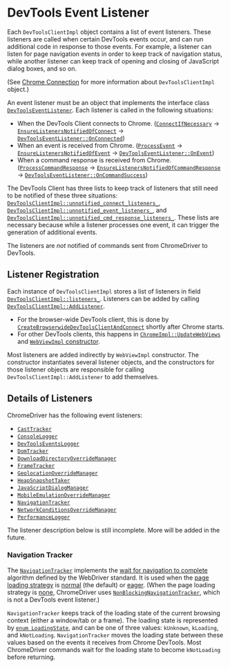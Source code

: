 # DevTools Event Listener

Each `DevToolsClientImpl` object contains a list of event listeners.
These listeners are called when certain DevTools events occur,
and can run additional code in response to those events.
For example, a listener can listen for page navigation events
in order to keep track of navigation status, while another listener can
keep track of opening and closing of JavaScript dialog boxes, and so on.

(See [Chrome Connection](chrome_connection.md) for more information about
`DevToolsClientImpl` object.)

An event listener must be an object that implements the interface class
[`DevToolsEventListener`](https://source.chromium.org/chromium/chromium/src/+/master:chrome/test/chromedriver/chrome/devtools_event_listener.h?q=DevToolsEventListener).
Each listener is called in the following situations:
* When the DevTools Client connects to Chrome.
  ([`ConnectIfNecessary`](https://source.chromium.org/chromium/chromium/src/+/master:chrome/test/chromedriver/chrome/devtools_client_impl.cc?q=DevToolsClientImpl::ConnectIfNecessary)
  -> [`EnsureListenersNotifiedOfConnect`](https://source.chromium.org/chromium/chromium/src/+/master:chrome/test/chromedriver/chrome/devtools_client_impl.cc?q=DevToolsClientImpl::EnsureListenersNotifiedOfConnect)
  -> [`DevToolsEventListener::OnConnected`](https://source.chromium.org/chromium/chromium/src/+/master:chrome/test/chromedriver/chrome/devtools_event_listener.h?q=OnConnected))
* When an event is received from Chrome.
  ([`ProcessEvent`](https://source.chromium.org/chromium/chromium/src/+/master:chrome/test/chromedriver/chrome/devtools_client_impl.cc?q=DevToolsClientImpl::ProcessEvent)
  -> [`EnsureListenersNotifiedOfEvent`](https://source.chromium.org/chromium/chromium/src/+/master:chrome/test/chromedriver/chrome/devtools_client_impl.cc?q=DevToolsClientImpl::EnsureListenersNotifiedOfEvent)
  -> [`DevToolsEventListener::OnEvent`](https://source.chromium.org/chromium/chromium/src/+/master:chrome/test/chromedriver/chrome/devtools_event_listener.h?q=OnEvent))
* When a command response is received from Chrome.
  ([`ProcessCommandResponse`](https://source.chromium.org/chromium/chromium/src/+/master:chrome/test/chromedriver/chrome/devtools_client_impl.cc?q=DevToolsClientImpl::ProcessCommandResponse)
  -> [`EnsureListenersNotifiedOfCommandResponse`](https://source.chromium.org/chromium/chromium/src/+/master:chrome/test/chromedriver/chrome/devtools_client_impl.cc?q=DevToolsClientImpl::EnsureListenersNotifiedOfCommandResponse)
  -> [`DevToolsEventListener::OnCommandSuccess`](https://source.chromium.org/chromium/chromium/src/+/master:chrome/test/chromedriver/chrome/devtools_event_listener.h?q=OnCommandSuccess))

The DevTools Client has three lists to keep track of listeners that still need
to be notified of these three situations:
[`DevToolsClientImpl::unnotified_connect_listeners_`](https://source.chromium.org/chromium/chromium/src/+/master:chrome/test/chromedriver/chrome/devtools_client_impl.h?q=DevToolsClientImpl::unnotified_connect_listeners_),
[`DevToolsClientImpl::unnotified_event_listeners_`](https://source.chromium.org/chromium/chromium/src/+/master:chrome/test/chromedriver/chrome/devtools_client_impl.h?q=DevToolsClientImpl::unnotified_event_listeners_), and
[`DevToolsClientImpl::unnotified_cmd_response_listeners_`](https://source.chromium.org/chromium/chromium/src/+/master:chrome/test/chromedriver/chrome/devtools_client_impl.h?q=DevToolsClientImpl::unnotified_cmd_response_listeners_).
These lists are necessary because while a listener processes one event,
it can trigger the generation of additional events.

The listeners are *not* notified of commands sent from ChromeDriver to DevTools.

## Listener Registration

Each instance of `DevToolsClientImpl` stores a list of listeners in field
[`DevToolsClientImpl::listeners_`](https://source.chromium.org/chromium/chromium/src/+/master:chrome/test/chromedriver/chrome/devtools_client_impl.h?q=DevToolsClientImpl::listeners_).
Listeners can be added by calling
[`DevToolsClientImpl::AddListener`](https://source.chromium.org/chromium/chromium/src/+/master:chrome/test/chromedriver/chrome/devtools_client_impl.cc?q=DevToolsClientImpl::AddListener).
* For the browser-wide DevTools client, this is done by
  [`CreateBrowserwideDevToolsClientAndConnect`](https://source.chromium.org/chromium/chromium/src/+/master:chrome/test/chromedriver/chrome_launcher.cc?q=CreateBrowserwideDevToolsClientAndConnect)
  shortly after Chrome starts.
* For other DevTools clients, this happens in
  [`ChromeImpl::UpdateWebViews`](https://source.chromium.org/chromium/chromium/src/+/master:chrome/test/chromedriver/chrome/chrome_impl.cc?q=ChromeImpl::UpdateWebViews) and
  [`WebViewImpl` constructor](https://source.chromium.org/chromium/chromium/src/+/master:chrome/test/chromedriver/chrome/web_view_impl.cc?q=WebViewImpl::WebViewImpl).

Most listeners are added indirectly by `WebViewImpl` constructor.
The constructor instantiates several listener objects,
and the constructors for those listener objects are responsible for calling
`DevToolsClientImpl::AddListener` to add themselves.

## Details of Listeners

ChromeDriver has the following event listeners:
* [`CastTracker`](https://source.chromium.org/chromium/chromium/src/+/master:chrome/test/chromedriver/chrome/cast_tracker.h?q=CastTracker)
* [`ConsoleLogger`](https://source.chromium.org/chromium/chromium/src/+/master:chrome/test/chromedriver/chrome/console_logger.h?q=ConsoleLogger)
* [`DevToolsEventsLogger`](https://source.chromium.org/chromium/chromium/src/+/master:chrome/test/chromedriver/devtools_events_logger.h?q=DevToolsEventsLogger)
* [`DomTracker`](https://source.chromium.org/chromium/chromium/src/+/master:chrome/test/chromedriver/chrome/dom_tracker.h?q=DomTracker)
* [`DownloadDirectoryOverrideManager`](https://source.chromium.org/chromium/chromium/src/+/master:chrome/test/chromedriver/chrome/download_directory_override_manager.h?q=DownloadDirectoryOverrideManager)
* [`FrameTracker`](https://source.chromium.org/chromium/chromium/src/+/master:chrome/test/chromedriver/chrome/frame_tracker.h?q=FrameTracker)
* [`GeolocationOverrideManager`](https://source.chromium.org/chromium/chromium/src/+/master:chrome/test/chromedriver/chrome/geolocation_override_manager.h?q=GeolocationOverrideManager)
* [`HeapSnapshotTaker`](https://source.chromium.org/chromium/chromium/src/+/master:chrome/test/chromedriver/chrome/heap_snapshot_taker.h?q=HeapSnapshotTaker)
* [`JavaScriptDialogManager`](https://source.chromium.org/chromium/chromium/src/+/master:chrome/test/chromedriver/chrome/javascript_dialog_manager.h?q=JavaScriptDialogManager)
* [`MobileEmulationOverrideManager`](https://source.chromium.org/chromium/chromium/src/+/master:chrome/test/chromedriver/chrome/mobile_emulation_override_manager.h?q=MobileEmulationOverrideManager)
* [`NavigationTracker`](https://source.chromium.org/chromium/chromium/src/+/master:chrome/test/chromedriver/chrome/navigation_tracker.h?q=NavigationTracker)
* [`NetworkConditionsOverrideManager`](https://source.chromium.org/chromium/chromium/src/+/master:chrome/test/chromedriver/chrome/network_conditions_override_manager.h?q=NetworkConditionsOverrideManager)
* [`PerformanceLogger`](https://source.chromium.org/chromium/chromium/src/+/master:chrome/test/chromedriver/performance_logger.h?q=PerformanceLogger)

The listener description below is still incomplete.
More will be added in the future.

### Navigation Tracker

The [`NavigationTracker`](https://source.chromium.org/chromium/chromium/src/+/master:chrome/test/chromedriver/chrome/navigation_tracker.h?q=NavigationTracker)
implements the [wait for navigation to complete](https://www.w3.org/TR/webdriver/#dfn-waiting-for-the-navigation-to-complete)
algorithm defined by the WebDriver standard.
It is used when the
[page loading strategy](https://www.w3.org/TR/webdriver/#dfn-page-loading-strategy)
is [normal](https://www.w3.org/TR/webdriver/#dfn-normal-page-loading-strategy) (the default)
or [eager](https://www.w3.org/TR/webdriver/#dfn-eager-page-loading-strategy).
(When the page loading strategy is
[none](https://www.w3.org/TR/webdriver/#dfn-none-page-loading-strategy),
ChromeDriver uses [`NonBlockingNavigationTracker`](https://source.chromium.org/chromium/chromium/src/+/master:chrome/test/chromedriver/chrome/non_blocking_navigation_tracker.h?q=NonBlockingNavigationTracker),
which is not a DevTools event listener.)

`NavigationTracker` keeps track of the loading state of the current
browsing context (either a window/tab or a frame).
The loading state is represented by
[`enum LoadingState`](https://source.chromium.org/chromium/chromium/src/+/master:chrome/test/chromedriver/chrome/page_load_strategy.h?q=LoadingState),
and can be one of three values: `kUnknown`, `kLoading`, and `kNotLoading`.
`NavigationTracker` moves the loading state between these values based on the
events it receives from Chrome DevTools.
Most ChromeDriver commands wait for the loading state to become `kNotLoading`
before returning.
